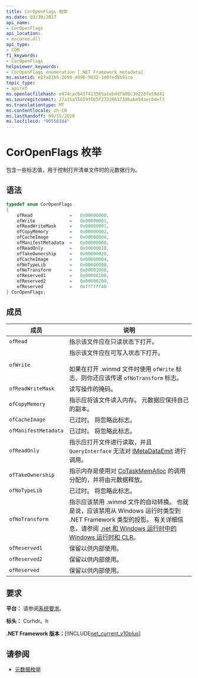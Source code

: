 ```yaml
---
title: CorOpenFlags 枚举
ms.date: 03/30/2017
api_name:
- CorOpenFlags
api_location:
- mscoree.dll
api_type:
- COM
f1_keywords:
- CorOpenFlags
helpviewer_keywords:
- CorOpenFlags enumeration [.NET Framework metadata]
ms.assetid: e27a83b5-2698-4996-9032-1e0fed8b91ca
topic_type:
- apiref
ms.openlocfilehash: e474cac6437413565a1ebddfa88c3e228fe59d41
ms.sourcegitcommit: 27a15a55019f6b5f2733961738babe94aec0def3
ms.translationtype: MT
ms.contentlocale: zh-CN
ms.lasthandoff: 09/15/2020
ms.locfileid: "90556344"
---
```

# <a name="coropenflags-enumeration"></a>CorOpenFlags 枚举
包含一些标志值，用于控制打开清单文件时的元数据行为。  
  
## <a name="syntax"></a>语法  
  
```cpp  
typedef enum CorOpenFlags  
{  
    ofRead              =   0x00000000,  
    ofWrite             =   0x00000001,  
    ofReadWriteMask     =   0x00000001,  
    ofCopyMemory        =   0x00000002,  
    ofCacheImage        =   0x00000004,  
    ofManifestMetadata  =   0x00000008,  
    ofReadOnly          =   0x00000010,  
    ofTakeOwnership     =   0x00000020,  
    ofCacheImage        =   0x00000004,  
    ofNoTypeLib         =   0x00000080,  
    ofNoTransform       =   0x00001000,  
    ofReserved1         =   0x00000100,  
    ofReserved2         =   0x00000200,  
    ofReserved          =   0xffffff40  
} CorOpenFlags;  
```  
  
## <a name="members"></a>成员  
  
|成员|说明|  
|------------|-----------------|  
|`ofRead`|指示该文件应在只读状态下打开。|  
|`ofWrite`|指示该文件应在可写入状态下打开。<br /><br /> 如果在打开 .winmd 文件时使用 `ofWrite` 标志，则你还应该传递 `ofNoTransform` 标志。|  
|`ofReadWriteMask`|读写操作的掩码。|  
|`ofCopyMemory`|指示应将该文件读入内存。 元数据应保持自己的副本。|  
|`ofCacheImage`|已过时。 将忽略此标志。|  
|`ofManifestMetadata`|已过时。 将忽略此标志。|  
|`ofReadOnly`|指示应打开文件进行读取，并且 `QueryInterface` 无法对 [IMetaDataEmit](imetadataemit-interface.md) 进行调用。|  
|`ofTakeOwnership`|指示内存是使用对 [CoTaskMemAlloc](/windows/desktop/api/combaseapi/nf-combaseapi-cotaskmemalloc) 的调用分配的，并将由元数据释放。|  
|`ofNoTypeLib`|已过时。 将忽略此标志。|  
|`ofNoTransform`|指示应该禁用 .winmd 文件的自动转换。 也就是说，应该禁用从 Windows 运行时类型到 .NET Framework 类型的投影。 有关详细信息，请参阅 [.net 和 Windows 运行时中的 Windows 运行时和 CLR](/archive/msdn-magazine/2012/windows-8-special-issue/windows-runtime-and-the-clr-underneath-the-hood-with-net-and-the-windows-runtime)。|  
|`ofReserved1`|保留以供内部使用。|  
|`ofReserved2`|保留以供内部使用。|  
|`ofReserved`|保留以供内部使用。|  
  
## <a name="requirements"></a>要求  
 **平台：** 请参阅[系统要求](../../get-started/system-requirements.md)。  
  
 **标头：** Corhdr。h  
  
 **.NET Framework 版本：**[!INCLUDE[net_current_v10plus](../../../../includes/net-current-v10plus-md.md)]  
  
## <a name="see-also"></a>请参阅

- [元数据枚举](metadata-enumerations.md)
